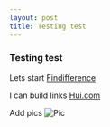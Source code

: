 ```yaml
---
layout: post
title: Testing test
---
```


### Testing test

Lets start [Findifference](https://findifference.github.io)
	
I can build links [Hui.com](Hui "Hui title")
	
Add pics
![Pic]({{site.baseurl}}/https://i.imgur.com/wRt0uXm.gif)
